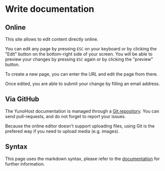 # Write documentation

## Online

This site allows to edit content directly online.

You can edit any page by pressing `ESC` on your keyboard or by clicking the "Edit" button on the bottom-right side of your screen. You will be able to preview your changes by pressing `ESC` again or by clicking the "preview" button.

To create a new page, you can enter the URL and edit the page from there.

Once edited, you are able to submit your change by filling an email address.

## Via GitHub

The YunoHost documentation is managed through a [Git repository](https://github.com/YunoHost/doc). You can send pull-requests, and do not forget to report your issues.

Because the online editor doesn't support uploading files, using Git is the prefered way if you need to upload media (e.g. images).

## Syntax

This page uses the markdown syntax, please refer to the [documentation](doc_markdown_guide) for further information.
